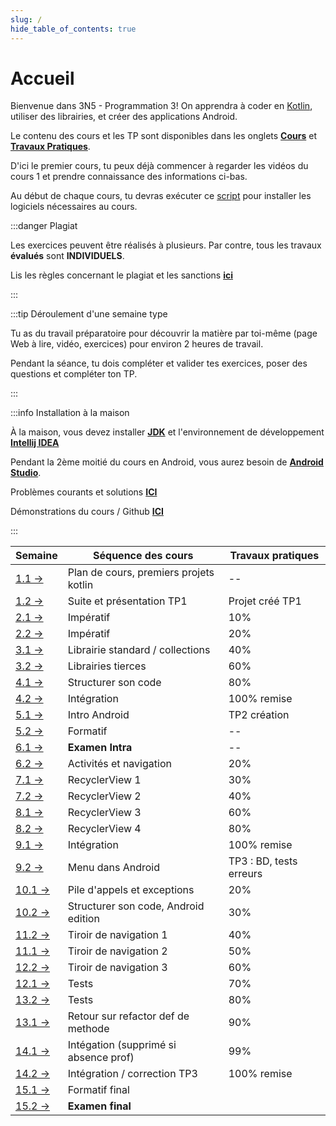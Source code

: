 ```yaml
---
slug: /
hide_table_of_contents: true
---
```


# Accueil

<Row>

<Column>

Bienvenue dans 3N5 - Programmation 3! On apprendra à coder en [Kotlin](https://kotlinlang.org), utiliser des librairies, et créer des applications Android.

Le contenu des cours et les TP sont disponibles dans les onglets **[Cours](cours/accueil)** et **[Travaux Pratiques](tp/tp1)**.

D'ici le premier cours, tu peux déjà commencer à regarder les vidéos du cours 1 et prendre connaissance des informations ci-bas.

Au début de chaque cours, tu devras exécuter ce [script](https://github.com/departement-info-cem/scripts-mobile/tree/main) pour installer les logiciels nécessaires au cours.

:::danger Plagiat

Les exercices peuvent être réalisés à plusieurs. Par contre, tous les travaux **évalués** sont **INDIVIDUELS**.

Lis les règles concernant le plagiat et les sanctions **[ici](https://info.cegepmontpetit.ca/plagiat)**

:::

:::tip Déroulement d'une semaine type

Tu as du travail préparatoire pour découvrir la matière par toi-même (page Web à lire, vidéo, exercices) pour environ 2 heures de travail.

Pendant la séance, tu dois compléter et valider tes exercices, poser des questions et compléter ton TP.

:::

:::info Installation à la maison

À la maison, vous devez installer **[JDK](https://aws.amazon.com/fr/corretto/)** et l'environnement de développement **[Intellij IDEA](https://www.jetbrains.com/fr-fr/idea/)**

Pendant la 2ème moitié du cours en Android, vous aurez besoin de **[Android Studio](https://developer.android.com/studio)**.

Problèmes courants et solutions **[ICI](solutions)**

Démonstrations du cours / Github **[ICI](https://github.com/departement-info-cem/3N5-Prog3)**

:::

</Column>


<Column>


| Semaine                            | Séquence des cours                     | Travaux pratiques       |
|------------------------------------|----------------------------------------|-------------------------|
| [1.1 →](cours/accueil)             | Plan de cours, premiers projets kotlin | --                      |
| [1.2 →](cours/accueil)             | Suite et présentation TP1              | Projet créé TP1         |
| [2.1 →](cours/imperatif)           | Impératif                              | 10%                     |
| [2.2 →](cours/imperatif)           | Impératif                              | 20%                     |
| [3.1 →](cours/std-lib)             | Librairie standard / collections       | 40%                     |
| [3.2 →](cours/librairies)          | Librairies tierces                     | 60%                     |
| [4.1 →](cours/structure)           | Structurer son code                    | 80%                     |
| [4.2 →](cours/integration)         | Intégration                            | 100% remise             |
| [5.1 →](cours/integration-1)       | Intro Android                          | TP2 création            |
| [5.2 →](cours/formatif-intra)      | Formatif                               | --                      |
| [6.1 →](cours/examen-intra)        | **Examen Intra**                       | --                      |
| [6.2 →](cours/spring)              | Activités et navigation                | 20%                     |
| [7.1 →](cours/cookies)             | RecyclerView 1                         | 30%                     |
| [7.2 →](cours/debogage)            | RecyclerView 2                         | 40%                     |
| [8.1 →](cours/recycler)            | RecyclerView 3                         | 60%                     |
| [8.2 →](cours/recycler)            | RecyclerView 4                         | 80%                     |
| [9.1 →](cours/recycler)            | Intégration                            | 100% remise             |
| [9.2 →](cours/recycler)            | Menu dans Android                      | TP3 : BD, tests erreurs |
| [10.1 →](cours/integration)        | Pile d'appels et exceptions            | 20%                     |
| [10.2 →](cours/injection)          | Structurer son code, Android edition   | 30%                     |
| [11.2 →](cours/controle-acces)     | Tiroir de navigation 1                 | 40%                     |
| [11.1 →](cours/cryptographie)      | Tiroir de navigation 2                 | 50%                     |
| [12.2 →](cours/orientation-taille) | Tiroir de navigation 3                 | 60%                     |
| [12.1 →](cours/compatibilite-api)  | Tests                                  | 70%                     |
| [13.2 →](cours/ctf)                | Tests                                  | 80%                     |
| [13.1 →](cours/http)               | Retour sur refactor def de methode     | 90%                     |
| [14.1 →](cours/integration)        | Intégation (supprimé si absence prof)  | 99%                     |
| [14.2 →](cours/integration)        | Intégration / correction TP3           | 100% remise             |
| [15.1 →](cours/formatif-final)     | Formatif final                         |                         |
| [15.2 →](cours/examen-final)       | **Examen final**                       |                         |



</Column>

</Row>
